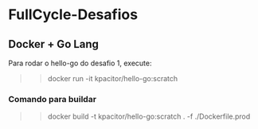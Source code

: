 # FullCycle-Desafios

## Docker + Go Lang ## 
Para rodar o hello-go do desafio 1, execute:

>> docker run -it kpacitor/hello-go:scratch

### Comando para buildar ###
>> docker build -t kpacitor/hello-go:scratch . -f ./Dockerfile.prod


